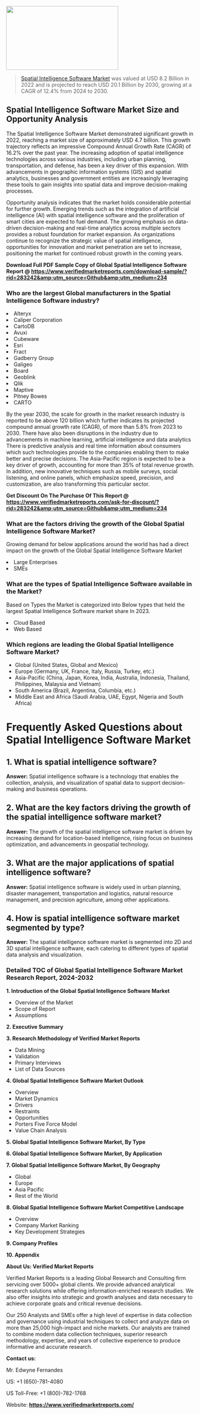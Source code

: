 <img src="https://ffe5etoiles.com/wp-content/uploads/2024/12/MST1-300x171.png" alt="" width="300" height="171" class="alignnone size-medium wp-image-20088" /><blockquote><p><p><a href="https://www.verifiedmarketreports.com/download-sample/?rid=283242&utm_source=Github&utm_medium=234" target="_blank">Spatial Intelligence Software Market</a> was valued at USD 8.2 Billion in 2022 and is projected to reach USD 20.1 Billion by 2030, growing at a CAGR of 12.4% from 2024 to 2030.</p></blockquote><p><h2>Spatial Intelligence Software Market Size and Opportunity Analysis</h2><p>The Spatial Intelligence Software Market demonstrated significant growth in 2022, reaching a market size of approximately USD 4.7 billion. This growth trajectory reflects an impressive Compound Annual Growth Rate (CAGR) of 16.2% over the past year. The increasing adoption of spatial intelligence technologies across various industries, including urban planning, transportation, and defense, has been a key driver of this expansion. With advancements in geographic information systems (GIS) and spatial analytics, businesses and government entities are increasingly leveraging these tools to gain insights into spatial data and improve decision-making processes.</p><p>Opportunity analysis indicates that the market holds considerable potential for further growth. Emerging trends such as the integration of artificial intelligence (AI) with spatial intelligence software and the proliferation of smart cities are expected to fuel demand. The growing emphasis on data-driven decision-making and real-time analytics across multiple sectors provides a robust foundation for market expansion. As organizations continue to recognize the strategic value of spatial intelligence, opportunities for innovation and market penetration are set to increase, positioning the market for continued robust growth in the coming years.</p></p><p class=""><strong>Download Full PDF Sample Copy of Global Spatial Intelligence Software Report @ <a href="https://www.verifiedmarketreports.com/download-sample/?rid=283242&amp;utm_source=Github&amp;utm_medium=234" target="_blank">https://www.verifiedmarketreports.com/download-sample/?rid=283242&amp;utm_source=Github&amp;utm_medium=234</a></strong></p><h3 id="" class="">Who are the largest Global manufacturers in the Spatial Intelligence Software industry?</h3><p><li>Alteryx</li><li> Caliper Corporation</li><li> CartoDB</li><li> Avuxi</li><li> Cubeware</li><li> Esri</li><li> Fract</li><li> Gadberry Group</li><li> Galigeo</li><li> Board</li><li> Geoblink</li><li> Qlik</li><li> Maptive</li><li> Pitney Bowes</li><li> CARTO</li></p><div class=""><div class="" dir="" data-message-author-role="" data-message-id="" data-message-model-slug=""><div class=""><div class=""><div class=""><div class="" dir="" data-message-author-role="" data-message-id="" data-message-model-slug=""><div class=""><div class=""><p>By the year 2030, the scale for growth in the market research industry is reported to be above 120 billion which further indicates its projected compound annual growth rate (CAGR), of more than 5.8% from 2023 to 2030. There have also been disruptions in the industry due to advancements in machine learning, artificial intelligence and data analytics There is predictive analysis and real time information about consumers which such technologies provide to the companies enabling them to make better and precise decisions. The Asia-Pacific region is expected to be a key driver of growth, accounting for more than 35% of total revenue growth. In addition, new innovative techniques such as mobile surveys, social listening, and online panels, which emphasize speed, precision, and customization, are also transforming this particular sector.</p><p><strong>Get Discount On The Purchase Of This Report @&nbsp; <a href="https://www.verifiedmarketreports.com/ask-for-discount/?rid=283242&amp;utm_source=Github&amp;utm_medium=234" target="_blank">https://www.verifiedmarketreports.com/ask-for-discount/?rid=283242&amp;utm_source=Github&amp;utm_medium=234</a></strong></p></div></div></div></div></div></div></div></div><h3 id="" class="">What are the factors driving the growth of the Global Spatial Intelligence Software Market?</h3><p id="" class="">Growing demand for below applications around the world has had a direct impact on the growth of the Global Spatial Intelligence Software Market</p><p id="" class=""><li>Large Enterprises</li><li> SMEs</li></p><h3 id="" class="">What are the types of Spatial Intelligence Software available in the Market?</h3><p id="" class="">Based on Types the Market is categorized into Below types that held the largest Spatial Intelligence Software market share In 2023.</p><p id="" class=""><li>Cloud Based</li><li> Web Based</li></p><h3 id="" class="">Which regions are leading the Global Spatial Intelligence Software Market?</h3><ul><li>Global (United States, Global and Mexico)</li><li>Europe (Germany, UK, France, Italy, Russia, Turkey, etc.)</li><li>Asia-Pacific (China, Japan, Korea, India, Australia, Indonesia, Thailand, Philippines, Malaysia and Vietnam)</li><li>South America (Brazil, Argentina, Columbia, etc.)</li><li>Middle East and Africa (Saudi Arabia, UAE, Egypt, Nigeria and South Africa)</li></ul><p><h1>Frequently Asked Questions about Spatial Intelligence Software Market</h1><h2>1. What is spatial intelligence software?</h2><p><strong>Answer:</strong> Spatial intelligence software is a technology that enables the collection, analysis, and visualization of spatial data to support decision-making and business operations.</p><h2>2. What are the key factors driving the growth of the spatial intelligence software market?</h2><p><strong>Answer:</strong> The growth of the spatial intelligence software market is driven by increasing demand for location-based intelligence, rising focus on business optimization, and advancements in geospatial technology.</p><h2>3. What are the major applications of spatial intelligence software?</h2><p><strong>Answer:</strong> Spatial intelligence software is widely used in urban planning, disaster management, transportation and logistics, natural resource management, and precision agriculture, among other applications.</p><h2>4. How is spatial intelligence software market segmented by type?</h2><p><strong>Answer:</strong> The spatial intelligence software market is segmented into 2D and 3D spatial intelligence software, each catering to different types of spatial data analysis and visualization.</p><!-- Add more FAQs and answers --></body></html></p><h3 id="" class="">Detailed TOC of Global Spatial Intelligence Software Market Research Report, 2024-2032</h3><p id="" class=""><strong>1. Introduction of the Global Spatial Intelligence Software Market</strong></p><ul><li>Overview of the Market</li><li>Scope of Report</li><li>Assumptions</li></ul><p id="" class=""><strong>2. Executive Summary</strong></p><p id="" class=""><strong>3. Research Methodology of&nbsp;Verified Market Reports</strong></p><ul><li>Data Mining</li><li>Validation</li><li>Primary Interviews</li><li>List of Data Sources</li></ul><p id="" class=""><strong>4. Global Spatial Intelligence Software Market Outlook</strong></p><ul><li>Overview</li><li>Market Dynamics</li><li>Drivers</li><li>Restraints</li><li>Opportunities</li><li>Porters Five Force Model</li><li>Value Chain Analysis</li></ul><p id="" class=""><strong>5. Global Spatial Intelligence Software Market, By&nbsp;Type</strong></p><p id="" class=""><strong>6. Global Spatial Intelligence Software Market, By Application</strong></p><p id="" class=""><strong>7. Global Spatial Intelligence Software Market, By Geography</strong></p><ul><li>Global</li><li>Europe</li><li>Asia Pacific</li><li>Rest of the World</li></ul><p id="" class=""><strong>8. Global Spatial Intelligence Software Market Competitive Landscape</strong></p><ul><li>Overview</li><li>Company Market Ranking</li><li>Key Development Strategies</li></ul><p id="" class=""><strong>9. Company Profiles</strong></p><p id="" class=""><strong>10. Appendix</strong></p><p id="" class=""><strong>About Us: Verified Market Reports</strong></p><p id="" class="">Verified Market Reports is a leading Global Research and Consulting firm servicing over 5000+ global clients. We provide advanced analytical research solutions while offering information-enriched research studies. We also offer insights into strategic and growth analyses and data necessary to achieve corporate goals and critical revenue decisions.</p><p id="" class="">Our 250 Analysts and SMEs offer a high level of expertise in data collection and governance using industrial techniques to collect and analyze data on more than 25,000 high-impact and niche markets. Our analysts are trained to combine modern data collection techniques, superior research methodology, expertise, and years of collective experience to produce informative and accurate research.</p><p id="" class=""><strong>Contact us:</strong></p><p id="" class="">Mr. Edwyne Fernandes</p><p id="" class="">US: +1 (650)-781-4080</p><p id="" class="">US Toll-Free: +1 (800)-782-1768</p><p id="" class="">Website: <a target="" data-test-app-aware-link=""><strong>https://www.verifiedmarketreports.com/</strong></a></p>
